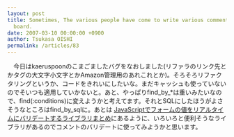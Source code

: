 ```yaml
---
layout: post
title: Sometimes, The various people have come to write various comments at my diary's
  board.
date: 2007-03-10 00:00:00 +0900
author: Tsukasa OISHI
permalink: /articles/83
---
```


　今日はkaeruspoonのこまごましたバグをなおしました(リファラのリンク先とかタグの大文字小文字とかAmazon管理用のあれこれとか)。そろそろリファクタリングというか、コードをきれいにしたいな。まだキャッシュも使っていないのでそいつも適用していかないと。あと、やっぱりfind\_by\_\*は重いみたいなので、find(:conditions)に変えようかと考えてます。それとSQLにしたほうがよさそうなところはfind\_by\_sqlに。あとは [JavaScriptでフォームの値をリアルタイムにバリデートするライブラリまとめ](http://phpspot.org/blog/archives/2007/03/javascript_43.html)にあるように、いろいろと便利そうなライブラリがあるのでコメントのバリデートに使ってみようかと思います。

